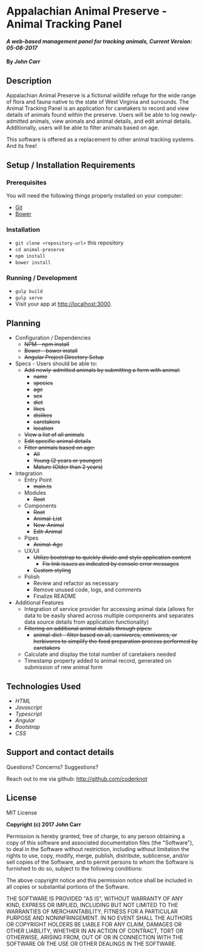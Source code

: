 # Appalachian Animal Preserve - Animal Tracking Panel

#### _A web-based management panel for tracking animals, Current Version: 05-08-2017_

#### By _**John Carr**_

## Description
Appalachian Animal Preserve is a fictional wildlife refuge for the wide range of flora and fauna native to the state of West Virginia and surrounds. The Animal Tracking Panel is an application for caretakers to record and view details of animals found within the preserve. Users will be able to log newly-admitted animals, view animals and animal details, and edit animal details. Additionally, users will be able to filter animals based on age.

This software is offered as a replacement to other animal tracking systems. And its free!

## Setup / Installation Requirements

### Prerequisites

You will need the following things properly installed on your computer:

* [Git](https://git-scm.com/)
* [Bower](https://bower.io/)

### Installation

* `git clone <repository-url>` this repository
* `cd animal-preserve`
* `npm install`
* `bower install`

### Running / Development

* `gulp build`
* `gulp serve`
* Visit your app at [http://localhost:3000](http://localhost:3000).

## Planning

  * Configuration / Dependencies
    * ~~NPM - npm install~~
    * ~~Bower - bower install~~
    * ~~Angular Project Directory Setup~~
  * Specs - Users should be able to:
    * ~~Add newly-admitted animals by submitting a form with animal:~~
      * ~~name~~
      * ~~species~~
      * ~~age~~
      * ~~sex~~
      * ~~diet~~
      * ~~likes~~
      * ~~dislikes~~
      * ~~caretakers~~
      * ~~location~~
    * ~~View a list of all animals~~
    * ~~Edit specific animal details~~
    * ~~Filter animals based on age:~~
      * ~~All~~
      * ~~Young (2 years or younger)~~
      * ~~Mature (Older than 2 years)~~
  * Integration
    * Entry Point
      * ~~main.ts~~
    * Modules
      * ~~Root~~
    * Components
      * ~~Root~~
      * ~~Animal-List~~
      * ~~New-Animal~~
      * ~~Edit-Animal~~
    * Pipes
      * ~~Animal-Age~~
    * UX/UI
      * ~~Utilize bootstrap to quickly divide and style application content~~
        * ~~Fix link issues as indicated by console error messages~~
      * ~~Custom styling~~
    * Polish
      * Review and refactor as necessary
      * Remove unused code, logs, and comments
      * Finalize README
  * Additional Features
    * Integration of service provider for accessing animal data (allows for data to be easily shared across multiple components and separates data source details from application functionality)
    * ~~Filtering on additional animal details through pipes:~~
      * ~~animal-diet - filter based on all, carnivores, omnivores, or herbivores to simplify the food preparation process performed by caretakers~~
    * Calculate and display the total number of caretakers needed
    * Timestamp property added to animal record, generated on submission of new animal form

## Technologies Used
* _HTML_
* _Javascript_
* _Typescript_
* _Angular_
* _Bootstrap_
* _CSS_

## Support and contact details
Questions? Concerns? Suggestions?

Reach out to me via github:
<http://github.com/coderknot>

## License

MIT License

__Copyright (c) 2017 John Carr__

Permission is hereby granted, free of charge, to any person obtaining a copy of this software and associated documentation files (the "Software"), to deal in the Software without restriction, including without limitation the rights to use, copy, modify, merge, publish, distribute, sublicense, and/or sell copies of the Software, and to permit persons to whom the Software is furnished to do so, subject to the following conditions:

The above copyright notice and this permission notice shall be included in all copies or substantial portions of the Software.

THE SOFTWARE IS PROVIDED "AS IS", WITHOUT WARRANTY OF ANY KIND, EXPRESS OR IMPLIED, INCLUDING BUT NOT LIMITED TO THE WARRANTIES OF MERCHANTABILITY, FITNESS FOR A PARTICULAR PURPOSE AND NONINFRINGEMENT. IN NO EVENT SHALL THE AUTHORS OR COPYRIGHT HOLDERS BE LIABLE FOR ANY CLAIM, DAMAGES OR OTHER LIABILITY, WHETHER IN AN ACTION OF CONTRACT, TORT OR OTHERWISE, ARISING FROM, OUT OF OR IN CONNECTION WITH THE SOFTWARE OR THE USE OR OTHER DEALINGS IN THE SOFTWARE.
